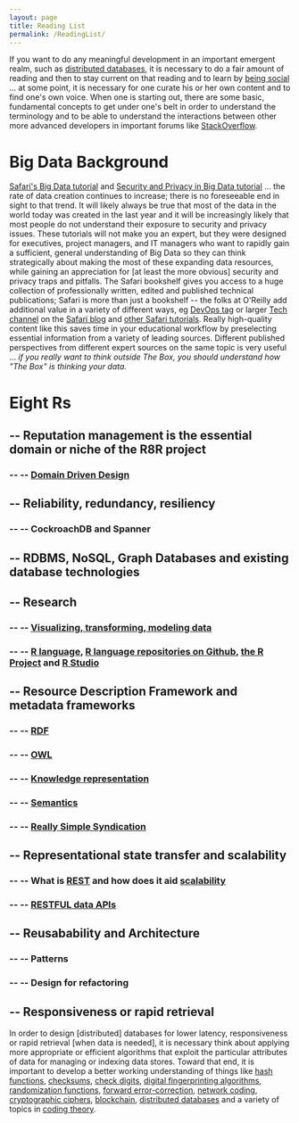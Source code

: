 ```yaml
---
layout: page
title: Reading List
permalink: /ReadingList/
---
```


If you want to do any meaningful development in an important emergent realm, such as [distributed databases](https://en.wikipedia.org/wiki/Distributed_database), it is necessary to do a fair amount of reading and then to stay current on that reading and to learn by [being social](https://help.github.com/articles/be-social/) ... at some point, it is necessary for one curate his or her own content and to find one's own voice.  When one is starting out, there are some basic, fundamental concepts to get under one's belt in order to understand the terminology and to be able to understand the interactions between other more advanced developers in important forums like [StackOverflow](http://stackoverflow.com/questions/tagged/sparql).

# Big Data Background
[Safari's Big Data tutorial](https://www.safaribooksonline.com/tutorials/big-data-ots/) and [Security and Privacy in Big Data tutorial](https://www.safaribooksonline.com/tutorials/security-privacy-ots/) ... the rate of data creation continues to increase; there is no foreseeable end in sight to that trend. It will likely always be true that most of the data in the world today was created in the last year and it will be increasingly likely that most people do not understand their exposure to security and privacy issues.  These tutorials will not make you an expert, but they were designed for executives, project managers, and IT managers who want to rapidly gain a sufficient, general understanding of Big Data so they can think strategically about making the most of these expanding data resources, while gaining an appreciation for [at least the more obvious] security and privacy traps and pitfalls.  The Safari bookshelf gives you access to a huge collection of professionally written, edited and published technical publications; Safari is more than just a bookshelf -- the folks at O'Reilly add additional value in a variety of different ways, eg [DevOps tag](https://www.safaribooksonline.com/blog/category/tech/) or larger [Tech channel](https://www.safaribooksonline.com/blog/category/tech/) on the [Safari blog](https://www.safaribooksonline.com/blog/) and [other Safari tutorials](https://www.safaribooksonline.com/tutorials/).  Really high-quality content like this saves time in your educational workflow by preselecting essential information from a variety of leading sources. Different published perspectives from different expert sources on the same topic is very useful ... *if you really want to think outside The Box, you should understand how "The Box" is thinking your data.*

# Eight Rs

## -- Reputation management is the essential domain or niche of the R8R project

### -- -- [Domain Driven Design](https://www.safaribooksonline.com/library/view/domain-driven-design-tackling/0321125215/)

## -- Reliability, redundancy, resiliency

### -- -- CockroachDB and Spanner

## -- RDBMS, NoSQL, Graph Databases and existing database technologies

## -- Research

### -- -- [Visualizing, transforming, modeling data](https://www.safaribooksonline.com/t/?q=*&subject=%22Data%20Visualization%22)

### -- -- [R language](https://www.safaribooksonline.com/search/?q=%22R%20language%22&sort=score), [R language repositories on Github](https://github.com/search?l=R&o=desc&q=R&s=stars&type=Repositories&utf8=%E2%9C%93), [the R Project](https://www.r-project.org/) and [R Studio](https://www.rstudio.com/resources/training/online-learning/)

## -- Resource Description Framework and metadata frameworks

### -- -- [RDF](https://en.wikipedia.org/wiki/Resource_Description_Framework)

### -- -- [OWL](https://en.wikipedia.org/wiki/Web_Ontology_Language)

### -- -- [Knowledge representation](https://en.wikipedia.org/wiki/Knowledge_representation_and_reasoning)

### -- -- [Semantics](https://en.wikipedia.org/wiki/Semantics_%28computer_science%29)

### -- -- [Really Simple Syndication](https://en.wikipedia.org/wiki/RSS)

## -- Representational state transfer and scalability

### -- -- What is [REST](https://en.wikipedia.org/wiki/Representational_state_transfer) and how does it aid [scalability](https://en.wikipedia.org/wiki/Scalability)

### -- -- [RESTFUL data APIs](https://www.safaribooksonline.com/search/?q=%22RESTful%20API%22&sort=issued)

## -- Reusabability and Architecture

### -- -- Patterns

### -- -- Design for refactoring

## -- Responsiveness or rapid retrieval

In order to design [distributed] databases for lower latency, responsiveness or rapid retrieval [when data is needed], it is necessary think about applying more appropriate or efficient algorithms that exploit the particular attributes of data for managing or indexing data stores.  Toward that end, it is important to develop a better working understanding of things like [hash functions](https://en.wikipedia.org/wiki/Hash_function), [checksums](https://en.wikipedia.org/wiki/Checksum), [check digits](https://en.wikipedia.org/wiki/Check_digit), [digital fingerprinting algorithms](https://en.wikipedia.org/wiki/Fingerprint_%28computing%29), [randomization functions](https://en.wikipedia.org/wiki/Randomization_function), [forward error-correction](https://en.wikipedia.org/wiki/Forward_error_correction), [network coding](https://en.wikipedia.org/wiki/Linear_network_coding), [cryptographic ciphers](https://en.wikipedia.org/wiki/Cipher), [blockchain](https://en.wikipedia.org/wiki/Block_chain_(database)), [distributed databases](https://en.wikipedia.org/wiki/Distributed_database) and a variety of topics in [coding theory](https://en.wikipedia.org/wiki/Coding_theory).
